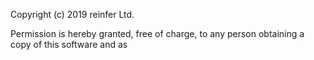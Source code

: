 Copyright (c) 2019 reinfer Ltd.

Permission is hereby granted, free of charge, to any person obtaining a copy
of this software and as